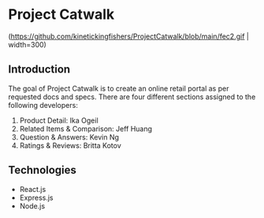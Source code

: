 # Project Catwalk
(https://github.com/kinetickingfishers/ProjectCatwalk/blob/main/fec2.gif | width=300)

## Introduction
The goal of Project Catwalk is to create an online retail portal as per requested docs and specs. There are four different sections assigned to the following developers:

1. Product Detail: Ika Ogeil
2. Related Items & Comparison: Jeff Huang
3. Question & Answers: Kevin Ng
4. Ratings & Reviews: Britta Kotov

## Technologies
* React.js
* Express.js
* Node.js
